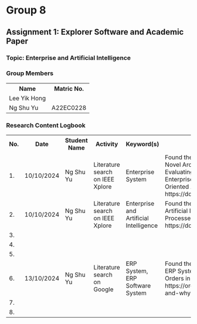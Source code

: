 # Group 8 
<!DOCTYPE html>
<html lang="en">

<body>

<h2>Assignment 1: Explorer Software and Academic Paper</h2>

<div class="group-section">
    <h3>Topic: Enterprise and Artificial Intelligence</h3>
    <h3>Group Members</h3>
    <table>
        <tr>
            <th>Name</th>
            <th>Matric No.</th>
        </tr>
        <tr>
            <td>Lee Yik Hong</td>
            <td></td>
        </tr>
        <tr>
            <td>Ng Shu Yu</td>
            <td>A22EC0228</td>
        </tr>
    </table>
</div>

<div class="logbook-section">
    <h3>Research Content Logbook</h3>
    <table>
        <tr>
            <th>No.</th>
            <th>Date</th>
            <th>Student Name</th>
            <th>Activity</th>
            <th>Keyword(s)</th>
            <th>Outcome</th>
        </tr>
        <tr>
            <td>1.</td>
            <td>10/10/2024</td>
            <td>Ng Shu Yu</td>
            <td>Literature search on IEEE Xplore</td>
            <td>Enterprise System</td>
            <td>Found the paper M.R Majedi, & Osman, K. A. (2008). A Novel Architectural Design Model for Enterprise Systems: Evaluating Enterprise Resource Planning System and Enterprise Application Integration Against Service Oriented Architecture. https://doi.org/10.1109/icpca.2008.4783558

</td>
        </tr>
        <tr>
            <td>2.</td>
            <td>10/10/2024</td>
            <td>Ng Shu Yu</td>
            <td>Literature search on IEEE Xplore</td>
            <td>Enterprise and Artificial Intelligence</td>
            <td>Found the paper Kiril Anguelov. (2021). Applications of Artificial Intelligence for Optimization of Business Processes in Enterprise Resource Planning Systems. https://doi.org/10.1109/electronica52725.2021.9513677</td>
        <tr>
            <td>3.</td>
            <td></td>
            <td></td>
            <td></td>
            <td></td>
            <td></td>
        </tr>
        <tr>
            <td>4.</td>
            <td></td>
            <td></td>
            <td></td>
            <td></td>
            <td></td>
        </tr>
        <tr>
            <td>5.</td>
            <td></td>
            <td></td>
            <td></td>
            <td></td>
            <td></td>
        </tr>
        <tr>
            <td>6.</td>
            <td>13/10/2024</td>
            <td>Ng Shu Yu</td>
            <td>Literature search on Google</td>
            <td>ERP System, ERP Software System</td>
            <td>Found the article Guerrero, O. (2022, April 15). What is an ERP System and Why is it Important for Your Business? Orders in Seconds; Orders in Seconds. https://ordersinseconds.com/what-is-an-erp-system-and-why-is-it-important-for-your-business/</td>
        </tr>
        <tr>
            <td>7.</td>
            <td></td>
            <td></td>
            <td></td>
            <td></td>
            <td></td>
        </tr>
        <tr>
            <td>8.</td>
            <td></td>
            <td></td>
            <td></td>
            <td></td>
            <td></td>
        </tr>
    </table>
</div>

</body>
</html>
